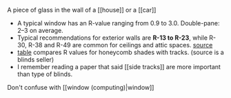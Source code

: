 A piece of glass in the wall of a [[house]] or a [[car]]

- A typical window has an R-value ranging from 0.9 to 3.0. Double-pane: 2–3 on average.
- Typical recommendations for exterior walls are **R-13 to R-23**, while R-30, R-38 and R-49 are common for ceilings and attic spaces. [source](https://www.jm.com/en/homeowner-insulation/homeowner-faq/what-r-value-do-i-need-/#.)
- [table](https://cellularwindowshades.com/content/33-rvalue-and-insulating-cellular-window-treatments) compares R values for honeycomb shades with tracks. (source is a blinds seller)
- I remember reading a paper that said [[side tracks]] are more important than type of blinds.

Don't confuse with [[window (computing)|window]]